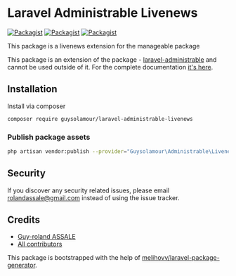 # Laravel Administrable Livenews

[![Packagist](https://img.shields.io/packagist/v/guysolamour/laravel-administrable-livenews.svg)](https://packagist.org/packages/guysolamour/laravel-administrable-livenews)
[![Packagist](https://poser.pugx.org/guysolamour/laravel-administrable-livenews/d/total.svg)](https://packagist.org/packages/guysolamour/laravel-administrable-livenews)
[![Packagist](https://img.shields.io/packagist/l/guysolamour/laravel-administrable-livenews.svg)](https://packagist.org/packages/guysolamour/laravel-administrable-livenews)

This package is a livenews extension for the manageable package

This package is an extension of the package - [laravel-administrable](https://github.com/guysolamour/administrable) and cannot be used outside of it.
For the complete documentation [it's here](https://guysolamour.github.io/laravel-administrable/).


## Installation

Install via composer
```bash
composer require guysolamour/laravel-administrable-livenews
```

### Publish package assets

```bash
php artisan vendor:publish --provider="Guysolamour\Administrable\Livenews\ServiceProvider"
```

## Security

If you discover any security related issues, please email rolandassale@gmail.com
instead of using the issue tracker.

## Credits

- [Guy-roland ASSALE](https://github.com/guysolamour/laravel-administrable-livenews)
- [All contributors](https://github.com/guysolamour/laravel-administrable-livenews/graphs/contributors)

This package is bootstrapped with the help of
[melihovv/laravel-package-generator](https://github.com/melihovv/laravel-package-generator).
